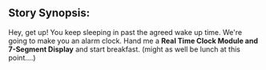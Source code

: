 ## Story Synopsis:

Hey, get up! You keep sleeping in past the agreed wake up time. We're going to make you an alarm clock. Hand me a **Real Time Clock Module and 7-Segment Display** and start breakfast. (might as well be lunch at this point....)

